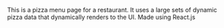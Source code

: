 This is a pizza menu page for a restaurant. It uses a large sets of dynamic pizza data that dynamically renders to the UI. 
Made using React.js
